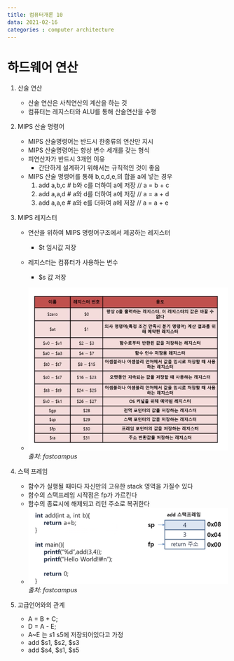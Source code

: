 ```yaml
---
title: 컴퓨터개론 10
data: 2021-02-16
categories : computer architecture
---
```


# 하드웨어 연산

1. 산술 연산
    - 산술 연산은 사칙연산의 계산을 하는 것
    - 컴퓨터는 레지스터와 ALU를 통해 산술연산을 수행

2. MIPS 산술 명령어
    - MIPS 산술명령어는 반드시 한종류의 연산만 지시
    - MIPS 산술명령어는 항상 변수 세개를 갖는 형식
    - 피연산자가 반드시 3개인 이유
        - 간단하게 설계하기 위해서는 규칙적인 것이 좋음
    - MIPS 산술 명령어를 통해 b,c,d,e,의 합을 a에 넣는 경우
        1. add a,b,c # b와 c를 더하여 a에 저장 // a = b + c
        2. add a,a,d # a와 d를 더하여 a에 저장 // a = a + d
        3. add a,a,e # a와 e를 더하여 a에 저장 // a = a + e
3. MIPS 레지스터
    - 연산을 위하여 MIPS 명령어구조에서 제공하는 레지스터
        - $t 임시값 저장
    - 레지스터는 컴퓨터가 사용하는 변수
        - $s 값 저장
    
    - ![이미지1](https://github.com/redbean88/redbean88.github.io/blob/master/img/MIPS%EB%A0%88%EC%A7%80%EC%8A%A4%ED%84%B0.png?raw=true)
    _출처: fastcampus_

4. 스택 프레임
    - 함수가 실행될 때마다 자신만의 고유한 stack 영역을 가질수 있다
    - 함수의 스택프레임 시작점은 fp가 가르킨다
    - 함수의 종료시에 해제되고 리턴 주소로 복귀한다
    - ![이미지1](https://github.com/redbean88/redbean88.github.io/blob/master/img/%EC%8A%A4%ED%83%9D%ED%94%84%EB%A0%88%EC%9E%84.png?raw=true)
    _출처: fastcampus_
 
5. 고급언어와의 관계
    - A = B + C;
    - D = A - E;
    - A~E 는 $s1~$s5에 저장되어있다고 가정
    - add $s1, $s2, $s3
    - add $s4, $s1, $s5